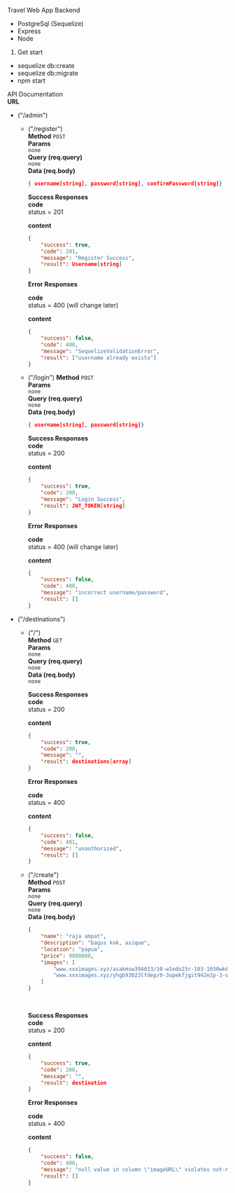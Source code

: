 Travel Web App Backend

- PostgreSql (Sequelize)
- Express
- Node

1. Get start

- sequelize db:create
- sequelize db:migrate
- npm start

API Documentation<br>
**URL**

- ("/admin")

  - ("/register") <br>
    **Method**
    `POST`<br>
    **Params**<br>
    `none`<br>
    **Query (req.query)**<br>
    `none`<br>
    **Data (req.body)**<br>

    ```json
    { username[string], password[string], confirmPassword[string]}
    ```

    **Success Responses**<br>
    **code**<br>
    status = 201

    **content**

    ```json
    {
    	"success": true,
    	"code": 201,
    	"message": "Register Success",
    	"result": Username[string]
    }
    ```

    **Error Responses**<br>

    **code**<br>
    status = 400 (will change later)

    **content**

    ```json
    {
    	"success": false,
    	"code": 400,
    	"message": "SequelizeValidationError",
    	"result": ["username already exists"]
    }
    ```

  - ("/login")
    **Method**
    `POST`<br>
    **Params**<br>
    `none`<br>
    **Query (req.query)**<br>
    `none`<br>
    **Data (req.body)**<br>

    ```json
    { username[string], password[string]}
    ```

    **Success Responses**<br>
    **code**<br>
    status = 200

    **content**

    ```json
    {
    	"success": true,
    	"code": 200,
    	"message": "Login Success",
    	"result": JWT_TOKEN[string]
    }
    ```

    **Error Responses**<br>

    **code**<br>
    status = 400 (will change later)

    **content**

    ```json
    {
    	"success": false,
    	"code": 400,
    	"message": "incorrect username/password",
    	"result": []
    }
    ```

- ("/destinations")

  - ("/") <br>
    **Method**
    `GET`<br>
    **Params**<br>
    `none`<br>
    **Query (req.query)**<br>
    `none`<br>
    **Data (req.body)**<br>
    `none`<br>

    **Success Responses**<br>
    **code**<br>
    status = 200

    **content**

    ```json
    {
    	"success": true,
    	"code": 200,
    	"message": "",
    	"result": destinations[array]
    }
    ```

    **Error Responses**<br>

    **code**<br>
    status = 400

    **content**

    ```json
    {
    	"success": false,
    	"code": 401,
    	"message": "unauthorized",
    	"result": []
    }
    ```

  - ("/create") <br>
    **Method**
    `POST`<br>
    **Params**<br>
    `none`<br>
    **Query (req.query)**<br>
    `none`<br>
    **Data (req.body)**<br>

    ```json
    {
    	"name": "raja ampat",
    	"description": "bagus kok, asique",
    	"location": "papua",
    	"price": 9000000,
    	"images": [
    		"www.xxximages.xyz/asakmsw394013/10-w1edo23r-103-1030wkdsj",
    		"www.xxximages.xyz/yhgb93023lfdep/0-3opekfjgit942e2p-3-o033030"
    	]
    }
    ```

    <br>

    **Success Responses**<br>
    **code**<br>
    status = 200

    **content**

    ```json
    {
    	"success": true,
    	"code": 200,
    	"message": "",
    	"result": destination
    }
    ```

    **Error Responses**<br>

    **code**<br>
    status = 400

    **content**

    ```json
    {
    	"success": false,
    	"code": 400,
    	"message": "null value in column \"imageURL\" violates not-null constraint",
    	"result": []
    }
    ```
